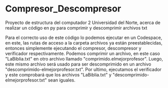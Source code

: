 # Compresor_Descompresor
Proyecto de estructura del computador 2 Universidad del  Norte, acerca de realizar un código en py para comprimir y descomprimir archivos txt

Para el correcto uso de este código lo podemos ejecutar en un Codespace, en este, las rutas de acceso a la carpeta archivos ya están preestablecidas,
entonces simplemente ejecutando el compresor, descompresor y verificador respectivamente. Podemos comprimir un archivo, en este caso "LaBiblia.txt"
en otro archivo llamado "comprimido.elmejorprofesor". Luego, este mismo archivo será usado para ser descomprimido en un archivo "descomprimido-elmejorprofesor.txt".
Por ultimo, ejecutamos el verificador y este comprobará que los archivos "LaBiblia.txt" y "descomprimido-elmejorprofesor.txt" sean iguales.
